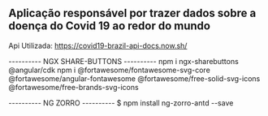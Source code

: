 ## Aplicação responsável por trazer dados sobre a doença do Covid 19 ao redor do mundo

Api Utilizada: https://covid19-brazil-api-docs.now.sh/

---------- NGX SHARE-BUTTONS ----------
npm i ngx-sharebuttons @angular/cdk
npm i @fortawesome/fontawesome-svg-core @fortawesome/angular-fontawesome @fortawesome/free-solid-svg-icons @fortawesome/free-brands-svg-icons


---------- NG ZORRO ---------- 
$ npm install ng-zorro-antd --save
